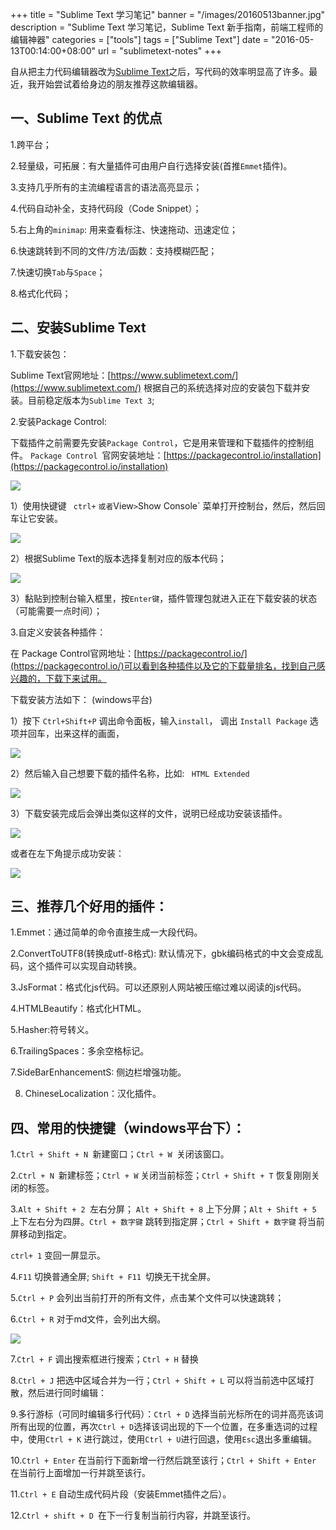 +++
title = "Sublime Text 学习笔记"
banner = "/images/20160513banner.jpg"
description = "Sublime Text 学习笔记，Sublime Text 新手指南，前端工程师的编辑神器"
categories = ["tools"]
tags = ["Sublime Text"]
date = "2016-05-13T00:14:00+08:00"
url = "sublimetext-notes"
+++

自从把主力代码编辑器改为[Sublime Text](https://www.sublimetext.com/)之后，写代码的效率明显高了许多。最近，我开始尝试着给身边的朋友推荐这款编辑器。

##  一、Sublime Text 的优点

1.跨平台；

2.轻量级，可拓展：有大量插件可由用户自行选择安装(首推`Emmet`插件)。

3.支持几乎所有的主流编程语言的语法高亮显示；

4.代码自动补全，支持代码段（Code Snippet）；

5.右上角的`minimap`: 用来查看标注、快速拖动、迅速定位；

6.快速跳转到不同的文件/方法/函数：支持模糊匹配；

7.快速切换`Tab`与`Space`；

8.格式化代码；

## 二、安装Sublime Text

1.下载安装包：

Sublime Text官网地址：[https://www.sublimetext.com/](https://www.sublimetext.com/) 根据自己的系统选择对应的安装包下载并安装。目前稳定版本为`Sublime Text 3`;

2.安装Package Control:

下载插件之前需要先安装`Package Control`，它是用来管理和下载插件的控制组件。 `Package Control `官网安装地址：[https://packagecontrol.io/installation](https://packagecontrol.io/installation)

![](/images/2016051301.jpg)

1）使用快键键 ` ctrl+` ` 或者 `View` > `Show Console` 菜单打开控制台，然后，然后回车让它安装。

![](/images/2016051302.jpg)

2）根据Sublime Text的版本选择复制对应的版本代码；

![](/images/2016051303.jpg)

3）黏贴到控制台输入框里，按`Enter键`，插件管理包就进入正在下载安装的状态（可能需要一点时间）；

3.自定义安装各种插件：

在 Package Control官网地址：[https://packagecontrol.io/](https://packagecontrol.io/)可以看到各种插件以及它的下载量排名，找到自己感兴趣的，下载下来试用。

下载安装方法如下： (windows平台)

1）按下 ` Ctrl+Shift+P ` 调出命令面板，输入`install`， 调出 `Install Package` 选项并回车，出来这样的画面，

![](/images/2016051305.jpg)

2）然后输入自己想要下载的插件名称，比如: ` HTML Extended`

![](/images/2016051306.jpg)

3）下载安装完成后会弹出类似这样的文件，说明已经成功安装该插件。

![](/images/2016051307.jpg)

或者在左下角提示成功安装：

![](/images/2016051308.jpg)


## 三、推荐几个好用的插件：

1.Emmet：通过简单的命令直接生成一大段代码。

2.ConvertToUTF8(转换成utf-8格式): 默认情况下，gbk编码格式的中文会变成乱码，这个插件可以实现自动转换。

3.JsFormat：格式化js代码。可以还原别人网站被压缩过难以阅读的js代码。

4.HTMLBeautify：格式化HTML。

5.Hasher:符号转义。

6.TrailingSpaces：多余空格标记。

7.SideBarEnhancementS: 侧边栏增强功能。

8. ChineseLocalization：汉化插件。

## 四、常用的快捷键（windows平台下）：

1.`Ctrl + Shift + N `新建窗口；`Ctrl + W `关闭该窗口。

2.`Ctrl + N `新建标签；`Ctrl + W` 关闭当前标签；`Ctrl + Shift + T` 恢复刚刚关闭的标签。

3.`Alt + Shift + 2 `左右分屏； `Alt + Shift + 8`  上下分屏；`Alt + Shift + 5`  上下左右分为四屏。`Ctrl + 数字键` 跳转到指定屏；`Ctrl + Shift + 数字键` 将当前屏移动到指定。

`ctrl+ 1` 变回一屏显示。

4.`F11` 切换普通全屏; `Shift + F11 `切换无干扰全屏。

5.`Ctrl + P` 会列出当前打开的所有文件，点击某个文件可以快速跳转；

6.`Ctrl + R` 对于md文件，会列出大纲。

![](/images/2016051309.jpg)

7.`Ctrl + F` 调出搜索框进行搜索；`Ctrl + H` 替换

8.`Ctrl + J` 把选中区域合并为一行；`Ctrl + Shift + L` 可以将当前选中区域打散，然后进行同时编辑：

9.多行游标（可同时编辑多行代码）：`Ctrl + D` 选择当前光标所在的词并高亮该词所有出现的位置，再次`Ctrl + D`选择该词出现的下一个位置，在多重选词的过程中，使用`Ctrl + K` 进行跳过，使用`Ctrl + U`进行回退，使用`Esc`退出多重编辑。

10.`Ctrl + Enter` 在当前行下面新增一行然后跳至该行；`Ctrl + Shift + Enter` 在当前行上面增加一行并跳至该行。

11.`Ctrl + E` 自动生成代码片段（安装Emmet插件之后）。

12.`Ctrl + shift + D `在下一行复制当前行内容，并跳至该行。

